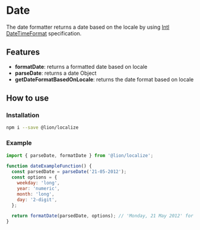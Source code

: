 # Date

The date formatter returns a date based on the locale by using [Intl DateTimeFormat](https://developer.mozilla.org/en-US/docs/Web/JavaScript/Reference/Global_Objects/DateTimeFormat) specification.

## Features

- **formatDate**: returns a formatted date based on locale
- **parseDate**: returns a date Object
- **getDateFormatBasedOnLocale**: returns the date format based on locale

## How to use

### Installation

```bash
npm i --save @lion/localize
```

### Example

```js
import { parseDate, formatDate } from '@lion/localize';

function dateExampleFunction() {
  const parsedDate = parseDate('21-05-2012');
  const options = {
    weekday: 'long',
    year: 'numeric',
    month: 'long',
    day: '2-digit',
  };

  return formatDate(parsedDate, options); // 'Monday, 21 May 2012' for British locale
}
```
